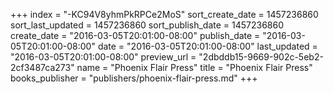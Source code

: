 +++
index = "-KC94V8yhmPkRPCe2MoS"
sort_create_date = 1457236860
sort_last_updated = 1457236860
sort_publish_date = 1457236860
create_date = "2016-03-05T20:01:00-08:00"
publish_date = "2016-03-05T20:01:00-08:00"
date = "2016-03-05T20:01:00-08:00"
last_updated = "2016-03-05T20:01:00-08:00"
preview_url = "2dbddb15-9669-902c-5eb2-2cf3487ca273"
name = "Phoenix Flair Press"
title = "Phoenix Flair Press"
books_publisher = "publishers/phoenix-flair-press.md"
+++
